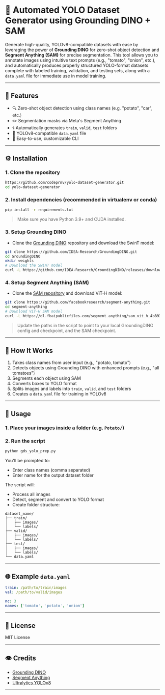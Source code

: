 # 🚀 Automated YOLO Dataset Generator using Grounding DINO + SAM

Generate high-quality, YOLOv8-compatible datasets with ease by leveraging the power of **Grounding DINO** for zero-shot object detection and **Segment Anything (SAM)** for precise segmentation. This tool allows you to annotate images using intuitive text prompts (e.g., "tomato", "onion", etc.), and automatically produces properly structured YOLO-format datasets complete with labeled training, validation, and testing sets, along with a `data.yaml` file for immediate use in model training.

---

## 🚀 Features

- 🔍 Zero-shot object detection using class names (e.g. "potato", "car", etc.)
- ✏️ Segmentation masks via Meta's Segment Anything
- 🌀 Automatically generates `train`, `valid`, `test` folders
- 🔢 YOLOv8-compatible `data.yaml` file
- 🚀 Easy-to-use, customizable CLI

---

## ⚙️ Installation

### 1. Clone the repository
```bash
https://github.com/codeprnv/yolo-dataset-generator.git
cd yolo-dataset-generator
```

### 2. Install dependencies (recommended in virtualenv or conda)
```bash
pip install -r requirements.txt
```

> Make sure you have Python 3.9+ and CUDA installed.

### 3. Setup Grounding DINO

- Clone the [Grounding DINO](https://github.com/IDEA-Research/GroundingDINO) repository and download the SwinT model:

```bash
git clone https://github.com/IDEA-Research/GroundingDINO.git
cd GroundingDINO
mkdir weights
# Download the SwinT model
curl -L https://github.com/IDEA-Research/GroundingDINO/releases/download/0.1.0/groundingdino_swint_ogc.pth -o weights/groundingdino_swint_ogc.pth
```

### 4. Setup Segment Anything (SAM)

- Clone the [SAM repository](https://github.com/facebookresearch/segment-anything) and download ViT-H model:
```bash
git clone https://github.com/facebookresearch/segment-anything.git
cd segment-anything
# Download ViT-H SAM model
curl -L https://dl.fbaipublicfiles.com/segment_anything/sam_vit_h_4b8939.pth -o weights/sam_vit_h_4b8939.pth
```

> Update the paths in the script to point to your local GroundingDINO config and checkpoint, and the SAM checkpoint.

---

## 🔧 How It Works

1. Takes class names from user input (e.g., "potato, tomato")
2. Detects objects using Grounding DINO with enhanced prompts (e.g., "all tomatoes")
3. Segments each object using SAM
4. Converts boxes to YOLO format
5. Splits images and labels into `train`, `valid`, and `test` folders
6. Creates a `data.yaml` file for training in YOLOv8

---

## 🚧 Usage

### 1. Place your images inside a folder (e.g. `Potato/`)

### 2. Run the script
```bash
python gds_yolo_prep.py
```

You'll be prompted to:
- Enter class names (comma separated)
- Enter name for the output dataset folder

The script will:
- Process all images
- Detect, segment and convert to YOLO format
- Create folder structure:  
```
dataset_name/
├── train/
│   ├── images/
│   └── labels/
├── valid/
│   ├── images/
│   └── labels/
├── test/
│   ├── images/
│   └── labels/
└── data.yaml
```

---

## 🌐 Example `data.yaml`
```yaml
train: /path/to/train/images
val: /path/to/valid/images

nc: 3
names: ['tomato', 'potato', 'onion']
```

---

## 📄 License
MIT License

---

## 👁️ Credits
- [Grounding DINO](https://github.com/IDEA-Research/GroundingDINO)
- [Segment Anything](https://github.com/facebookresearch/segment-anything)
- [Ultralytics YOLOv8](https://github.com/ultralytics/ultralytics)

---
